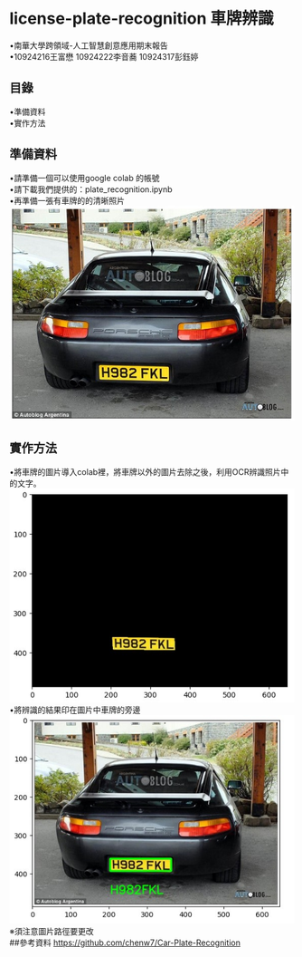 # license-plate-recognition 車牌辨識   
•南華大學跨領域-人工智慧創意應用期末報告   
•10924216王富懋 10924222李音蕎 10924317彭鈺婷   
## 目錄   
•準備資料   
•實作方法   
## 準備資料    
•請準備一個可以使用google colab 的帳號   
•請下載我們提供的：plate_recognition.ipynb  
•再準備一張有車牌的的清晰照片  
![image](https://github.com/WuShuo02746480/license-plate/blob/main/test.jpg)

## 實作方法   
•將車牌的圖片導入colab裡，將車牌以外的圖片去除之後，利用OCR辨識照片中的文字。  
![image](https://github.com/WuShuo02746480/license-plate/blob/main/image.jpg)  
•將辨識的結果印在圖片中車牌的旁邊  
![image](https://github.com/WuShuo02746480/license-plate/blob/main/result.jpg)  
※須注意圖片路徑要更改  
##參考資料
https://github.com/chenw7/Car-Plate-Recognition

